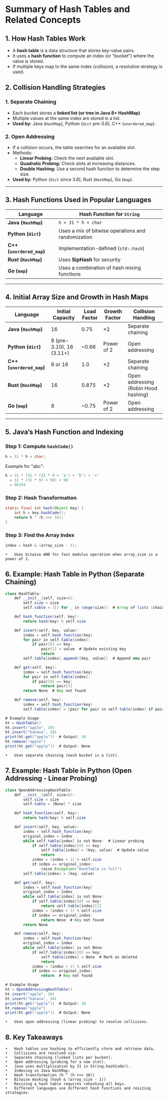 # Summary of Hash Tables and Related Concepts

## 1. How Hash Tables Work
- A **hash table** is a data structure that stores key-value pairs.
- It uses a **hash function** to compute an index (or "bucket") where the value is stored.
- If multiple keys map to the same index (collision), a resolution strategy is used.

## 2. Collision Handling Strategies
### **1. Separate Chaining**
- Each bucket stores a **linked list (or tree in Java 8+ HashMap)**.
- Multiple values at the same index are stored in a list.
- **Used by:** Java (`HashMap`), Python (`dict` pre-3.6), C++ (`unordered_map`).

### **2. Open Addressing**
- If a collision occurs, the table searches for an available slot.
- Methods:
  - **Linear Probing:** Check the next available slot.
  - **Quadratic Probing:** Check slots at increasing distances.
  - **Double Hashing:** Use a second hash function to determine the step size.
- **Used by:** Python (`dict` since 3.6), Rust (`HashMap`), Go (`map`).

---

## 3. Hash Functions Used in Popular Languages
| Language | Hash Function for `String` |
|----------|----------------------------|
| **Java (`HashMap`)** | `h = 31 * h + char` |
| **Python (`dict`)** | Uses a mix of bitwise operations and randomization |
| **C++ (`unordered_map`)** | Implementation-defined (`std::hash`) |
| **Rust (`HashMap`)** | Uses **SipHash** for security |
| **Go (`map`)** | Uses a combination of hash mixing functions |

---

## 4. Initial Array Size and Growth in Hash Maps
| Language | Initial Capacity | Load Factor | Growth Factor | Collision Handling |
|----------|----------------|-------------|--------------|---------------------|
| **Java (`HashMap`)** | 16 | 0.75 | ×2 | Separate chaining |
| **Python (`dict`)** | 8 (pre-3.10), 16 (3.11+) | ~0.66 | Power of 2 | Open addressing |
| **C++ (`unordered_map`)** | 8 or 16 | 1.0 | ×2 | Separate chaining |
| **Rust (`HashMap`)** | 16 | 0.875 | ×2 | Open addressing (Robin Hood hashing) |
| **Go (`map`)** | 8 | ~0.75 | Power of 2 | Open addressing |

---

## 5. Java’s Hash Function and Indexing
### Step 1: Compute `hashCode()`
```java
h = 31 * h + char;
```
Example for "abc":
```java
h = 31 * (31 * (31 * 0 + 'a') + 'b') + 'c'
  = 31 * (31 * 97 + 98) + 99
  = 96354
```
### Step 2: Hash Transformation
```java
static final int hash(Object key) {
    int h = key.hashCode();
    return h ^ (h >>> 16);
}
```
### Step 3: Find the Array Index
```java
index = hash & (array_size - 1);
```
	•	Uses bitwise AND for fast modulus operation when array_size is a power of 2.

## 6. Example: Hash Table in Python (Separate Chaining)
```java
class HashTable:
    def __init__(self, size=8):
        self.size = size
        self.table = [[] for _ in range(size)]  # Array of lists (chaining)

    def hash_function(self, key):
        return hash(key) % self.size

    def insert(self, key, value):
        index = self.hash_function(key)
        for pair in self.table[index]:  
            if pair[0] == key:  
                pair[1] = value  # Update existing key
                return
        self.table[index].append([key, value])  # Append new pair

    def get(self, key):
        index = self.hash_function(key)
        for pair in self.table[index]:
            if pair[0] == key:
                return pair[1]
        return None  # Key not found

    def remove(self, key):
        index = self.hash_function(key)
        self.table[index] = [pair for pair in self.table[index] if pair[0] != key]

# Example Usage
ht = HashTable()
ht.insert("apple", 10)
ht.insert("banana", 20)
print(ht.get("apple"))  # Output: 10
ht.remove("apple")
print(ht.get("apple"))  # Output: None
```
	•	Uses separate chaining (each bucket is a list).

## 7. Example: Hash Table in Python (Open Addressing - Linear Probing)
```java
class OpenAddressingHashTable:
    def __init__(self, size=8):
        self.size = size
        self.table = [None] * size

    def hash_function(self, key):
        return hash(key) % self.size

    def insert(self, key, value):
        index = self.hash_function(key)
        original_index = index
        while self.table[index] is not None:  # Linear probing
            if self.table[index][0] == key:  
                self.table[index] = (key, value)  # Update value
                return
            index = (index + 1) % self.size
            if index == original_index:
                raise Exception("HashTable is full")
        self.table[index] = (key, value)

    def get(self, key):
        index = self.hash_function(key)
        original_index = index
        while self.table[index] is not None:
            if self.table[index][0] == key:
                return self.table[index][1]
            index = (index + 1) % self.size
            if index == original_index:
                return None  # Key not found
        return None

    def remove(self, key):
        index = self.hash_function(key)
        original_index = index
        while self.table[index] is not None:
            if self.table[index][0] == key:
                self.table[index] = None  # Mark as deleted
                return
            index = (index + 1) % self.size
            if index == original_index:
                return  # Key not found

# Example Usage
ht = OpenAddressingHashTable()
ht.insert("apple", 10)
ht.insert("banana", 20)
print(ht.get("apple"))  # Output: 10
ht.remove("apple")
print(ht.get("apple"))  # Output: None
```
	•	Uses open addressing (linear probing) to resolve collisions.

## 8. Key Takeaways
	•	Hash tables use hashing to efficiently store and retrieve data.
	•	Collisions are resolved via:
	•	Separate chaining (linked lists per bucket).
	•	Open addressing (probing for a new slot).
	•	Java uses multiplication by 31 in String.hashCode().
	•	Indexing in Java HashMap:
	•	Hash transformation (h ^ (h >>> 16))
	•	Bitwise masking (hash & (array_size - 1))
	•	Resizing a hash table requires rehashing all keys.
	•	Different languages use different hash functions and resizing strategies.
